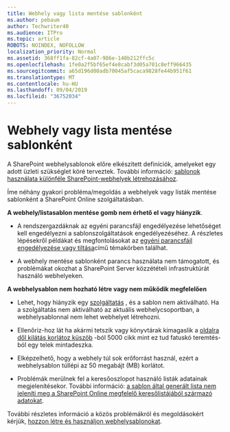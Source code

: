 ```yaml
---
title: Webhely vagy lista mentése sablonként
ms.author: pebaum
author: Techwriter40
ms.audience: ITPro
ms.topic: article
ROBOTS: NOINDEX, NOFOLLOW
localization_priority: Normal
ms.assetid: 368ff1fa-82cf-4a07-986e-140b212ffc5c
ms.openlocfilehash: 1fe0a2f5bf65ef4e8cabf3d05a701c8eff966435
ms.sourcegitcommit: a65d196d00adb70045af5caca9828fe44b951f61
ms.translationtype: MT
ms.contentlocale: hu-HU
ms.lasthandoff: 09/04/2019
ms.locfileid: "36752034"
---
```

# <a name="save-site-or-list-as-a-template"></a>Webhely vagy lista mentése sablonként

A SharePoint webhelysablonok előre elkészített definíciók, amelyeket egy adott üzleti szükséglet köré terveztek. További információ: [sablonok használata különféle SharePoint-webhelyek létrehozásához](https://support.office.com/article/using-templates-to-create-different-kinds-of-sharepoint-sites-449eccec-ff99-4cf3-b62e-dcfee37e8da4).

Íme néhány gyakori probléma/megoldás a webhelyek vagy listák mentése sablonként a SharePoint Online szolgáltatásban.

**A webhely/listasablon mentése gomb nem érhető el vagy hiányzik**. 

- A rendszergazdáknak az egyéni parancsfájl engedélyezése lehetőséget kell engedélyezni a sablonszolgáltatások engedélyezéséhez. A részletes lépésekről példákat és megfontolásokat az [egyéni parancsfájl engedélyezése vagy tiltása](https://docs.microsoft.com/sharepoint/allow-or-prevent-custom-script)című témakörben találhat.


- A webhely mentése sablonként parancs használata nem támogatott, és problémákat okozhat a SharePoint Server közzétételi infrastruktúrát használó webhelyeken.


**A webhelysablon nem hozható létre vagy nem működik megfelelően**

- Lehet, hogy hiányzik egy [szolgáltatás](https://social.technet.microsoft.com/wiki/contents/articles/14423.sharepoint-2013-existing-features-guid.aspx) , és a sablon nem aktiválható. Ha a szolgáltatás nem aktiválható az aktuális webhelycsoportban, a webhelysablonnal nem lehet webhelyet létrehozni.


- Ellenőriz-hoz lát ha akármi tetszik vagy könyvtárak kimagaslik a [oldalra dől kilátás korlátoz küszöb](https://support.office.com/article/Manage-large-lists-and-libraries-in-SharePoint-B8588DAE-9387-48C2-9248-C24122F07C59) -ból 5000 cikk mint ez tud fatuskó teremtés-ból egy telek mintadeszka.


- Elképzelhető, hogy a webhely túl sok erőforrást használ, ezért a webhelysablon túllépi az 50 megabájt (MB) korlátot.


- Problémák merülnek fel a keresőoszlopot használó listák adatainak megjelenítésekor. További információ: [a sablon által generált lista nem jeleníti meg a SharePoint Online megfelelő keresőlistájából származó adatokat](https://docs.microsoft.com/sharepoint/support/lists-and-libraries/template-generated-list-incorrect-data).


További részletes információ a közös problémákról és megoldásokért kérjük, [hozzon létre és használjon webhelysablonokat](https://support.office.com/article/Create-and-use-site-templates-60371B0F-00E0-4C49-A844-34759EBDD989).

